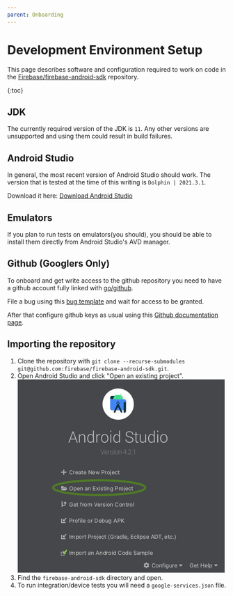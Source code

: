 ```yaml
---
parent: Onboarding
---
```


# Development Environment Setup

This page describes software and configuration required to work on code in the
[Firebase/firebase-android-sdk](https://github.com/firebase/firebase-android-sdk)
repository.

{:toc}

## JDK

The currently required version of the JDK is `11`. Any other versions are
unsupported and using them could result in build failures.

## Android Studio

In general, the most recent version of Android Studio should work. The version
that is tested at the time of this writing is `Dolphin | 2021.3.1`.

Download it here:
[Download Android Studio](https://developer.android.com/studio)

## Emulators

If you plan to run tests on emulators(you should), you should be able to install
them directly from Android Studio's AVD manager.

## Github (Googlers Only)

To onboard and get write access to the github repository you need to have a
github account fully linked with [go/github](http://go/github).

File a bug using this
[bug template](http://b/issues/new?component=312729&template=1016566) and wait
for access to be granted.

After that configure github keys as usual using this
[Github documentation page](https://docs.github.com/en/github/authenticating-to-github/connecting-to-github-with-ssh).

## Importing the repository

1. Clone the repository with `git clone --recurse-submodules
    git@github.com:firebase/firebase-android-sdk.git`.
1. Open Android Studio and click "Open an existing project".
    ![Open an existing project](as_open_project.png)
1. Find the `firebase-android-sdk` directory and open.
1. To run integration/device tests you will need a `google-services.json` file.
